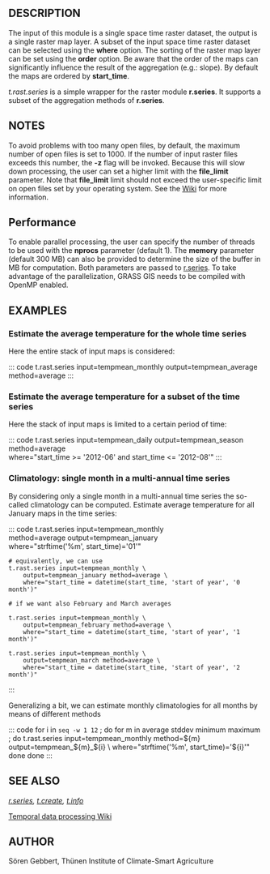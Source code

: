 ## DESCRIPTION

The input of this module is a single space time raster dataset, the
output is a single raster map layer. A subset of the input space time
raster dataset can be selected using the **where** option. The sorting
of the raster map layer can be set using the **order** option. Be aware
that the order of the maps can significantly influence the result of the
aggregation (e.g.: slope). By default the maps are ordered by
**start_time**.

*t.rast.series* is a simple wrapper for the raster module **r.series**.
It supports a subset of the aggregation methods of **r.series**.

## NOTES

To avoid problems with too many open files, by default, the maximum
number of open files is set to 1000. If the number of input raster files
exceeds this number, the **-z** flag will be invoked. Because this will
slow down processing, the user can set a higher limit with the
**file_limit** parameter. Note that **file_limit** limit should not
exceed the user-specific limit on open files set by your operating
system. See the
[Wiki](https://grasswiki.osgeo.org/wiki/Large_raster_data_processing#Number_of_open_files_limitation)
for more information.

## Performance

To enable parallel processing, the user can specify the number of
threads to be used with the **nprocs** parameter (default 1). The
**memory** parameter (default 300 MB) can also be provided to determine
the size of the buffer in MB for computation. Both parameters are passed
to [r.series](r.series.html). To take advantage of the parallelization,
GRASS GIS needs to be compiled with OpenMP enabled.

## EXAMPLES

### Estimate the average temperature for the whole time series

Here the entire stack of input maps is considered:

::: code
    t.rast.series input=tempmean_monthly output=tempmean_average method=average
:::

### Estimate the average temperature for a subset of the time series

Here the stack of input maps is limited to a certain period of time:

::: code
    t.rast.series input=tempmean_daily output=tempmean_season method=average \
      where="start_time >= '2012-06' and start_time <= '2012-08'"
:::

### Climatology: single month in a multi-annual time series

By considering only a single month in a multi-annual time series the
so-called climatology can be computed. Estimate average temperature for
all January maps in the time series:

::: code
    t.rast.series input=tempmean_monthly \
        method=average output=tempmean_january \
        where="strftime('%m', start_time)='01'"

    # equivalently, we can use
    t.rast.series input=tempmean_monthly \
        output=tempmean_january method=average \
        where="start_time = datetime(start_time, 'start of year', '0 month')"

    # if we want also February and March averages

    t.rast.series input=tempmean_monthly \
        output=tempmean_february method=average \
        where="start_time = datetime(start_time, 'start of year', '1 month')"

    t.rast.series input=tempmean_monthly \
        output=tempmean_march method=average \
        where="start_time = datetime(start_time, 'start of year', '2 month')"
:::

Generalizing a bit, we can estimate monthly climatologies for all months
by means of different methods

::: code
    for i in `seq -w 1 12` ; do
      for m in average stddev minimum maximum ; do
        t.rast.series input=tempmean_monthly method=${m} output=tempmean_${m}_${i} \
        where="strftime('%m', start_time)='${i}'"
      done
    done
:::

## SEE ALSO

*[r.series](r.series.html), [t.create](t.create.html),
[t.info](t.info.html)*

[Temporal data processing
Wiki](https://grasswiki.osgeo.org/wiki/Temporal_data_processing)

## AUTHOR

Sören Gebbert, Thünen Institute of Climate-Smart Agriculture
